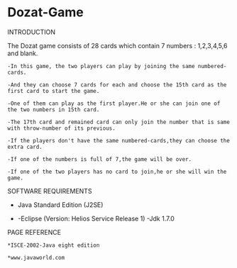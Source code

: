 # Dozat-Game

INTRODUCTION


  The Dozat game consists of 28 cards which contain 7 numbers : 1,2,3,4,5,6 and blank.
  
	-In this game, the two players can play by joining the same numbered-cards.
	
	-And they can choose 7 cards for each and choose the 15th card as the first card to start the game.
	
	-One of them can play as the first player.He or she can join one of the two numbers in 15th card.
	
	-The 17th card and remained card can only join the number that is same with throw-number of its previous.
	
	-If the players don't have the same numbered-cards,they can choose the extra card.
	
	-If one of the numbers is full of 7,the game will be over.
	
	-If one of the two players has no card to join,he or she will win the game.
	
  
  
SOFTWARE REQUIREMENTS

  *  Java Standard Edition (J2SE)
  
  *  -Eclipse (Version: Helios Service Release 1)
     -Jdk 1.7.0
   
PAGE REFERENCE


  	*ISCE-2002-Java eight edition 
  
  	*www.javaworld.com

